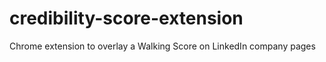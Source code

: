 # credibility-score-extension
Chrome extension to overlay a Walking Score on LinkedIn company pages
